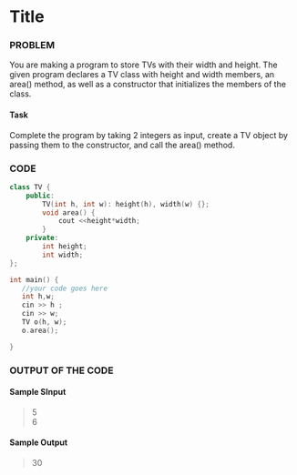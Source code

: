 # Title

### PROBLEM

You are making a program to store TVs with their width and height.
The given program declares a TV class with height and width members, an area() method, as well as a constructor that initializes the members of the class.

#### Task

Complete the program by taking 2 integers as input, create a TV object by passing them to the constructor, and call the area() method.

### CODE

```cpp
class TV {
    public:
        TV(int h, int w): height(h), width(w) {};
        void area() {
            cout <<height*width;
        }
    private:
        int height;
        int width;
};

int main() {
   //your code goes here
   int h,w;
   cin >> h ;
   cin >> w;
   TV o(h, w);
   o.area();

}
```

### OUTPUT OF THE CODE

#### Sample SInput

> 5<br>
> 6<br>

#### Sample Output

> 30<br>

